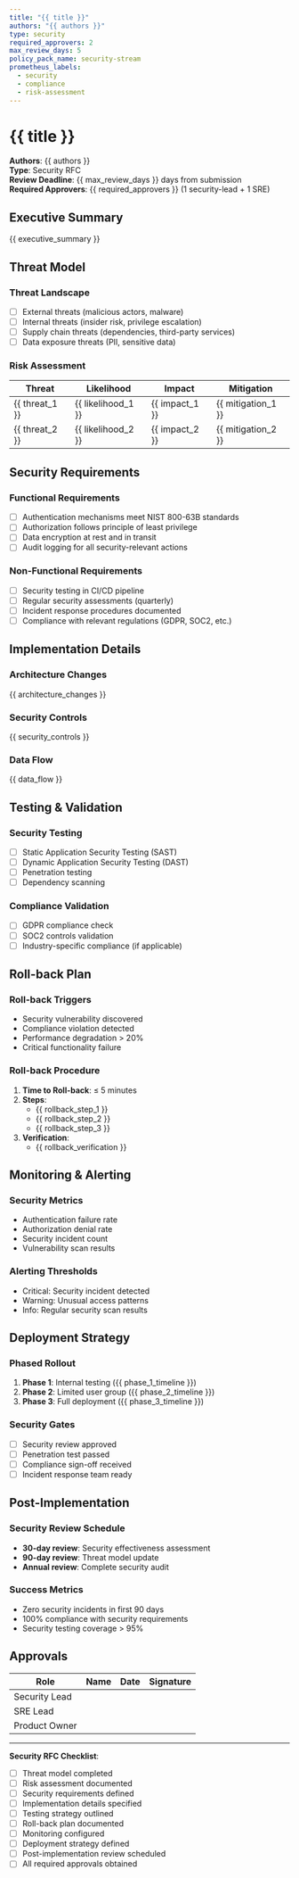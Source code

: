 ```yaml
---
title: "{{ title }}"
authors: "{{ authors }}"
type: security
required_approvers: 2
max_review_days: 5
policy_pack_name: security-stream
prometheus_labels:
  - security
  - compliance
  - risk-assessment
---
```


# {{ title }}

**Authors**: {{ authors }}  
**Type**: Security RFC  
**Review Deadline**: {{ max_review_days }} days from submission  
**Required Approvers**: {{ required_approvers }} (1 security-lead + 1 SRE)

## Executive Summary

{{ executive_summary }}

## Threat Model

### Threat Landscape
- [ ] External threats (malicious actors, malware)
- [ ] Internal threats (insider risk, privilege escalation)
- [ ] Supply chain threats (dependencies, third-party services)
- [ ] Data exposure threats (PII, sensitive data)

### Risk Assessment
| Threat | Likelihood | Impact | Mitigation |
|--------|------------|--------|------------|
| {{ threat_1 }} | {{ likelihood_1 }} | {{ impact_1 }} | {{ mitigation_1 }} |
| {{ threat_2 }} | {{ likelihood_2 }} | {{ impact_2 }} | {{ mitigation_2 }} |

## Security Requirements

### Functional Requirements
- [ ] Authentication mechanisms meet NIST 800-63B standards
- [ ] Authorization follows principle of least privilege
- [ ] Data encryption at rest and in transit
- [ ] Audit logging for all security-relevant actions

### Non-Functional Requirements
- [ ] Security testing in CI/CD pipeline
- [ ] Regular security assessments (quarterly)
- [ ] Incident response procedures documented
- [ ] Compliance with relevant regulations (GDPR, SOC2, etc.)

## Implementation Details

### Architecture Changes
{{ architecture_changes }}

### Security Controls
{{ security_controls }}

### Data Flow
{{ data_flow }}

## Testing & Validation

### Security Testing
- [ ] Static Application Security Testing (SAST)
- [ ] Dynamic Application Security Testing (DAST)
- [ ] Penetration testing
- [ ] Dependency scanning

### Compliance Validation
- [ ] GDPR compliance check
- [ ] SOC2 controls validation
- [ ] Industry-specific compliance (if applicable)

## Roll-back Plan

### Roll-back Triggers
- Security vulnerability discovered
- Compliance violation detected
- Performance degradation > 20%
- Critical functionality failure

### Roll-back Procedure
1. **Time to Roll-back**: ≤ 5 minutes
2. **Steps**:
   - {{ rollback_step_1 }}
   - {{ rollback_step_2 }}
   - {{ rollback_step_3 }}
3. **Verification**:
   - {{ rollback_verification }}

## Monitoring & Alerting

### Security Metrics
- Authentication failure rate
- Authorization denial rate
- Security incident count
- Vulnerability scan results

### Alerting Thresholds
- Critical: Security incident detected
- Warning: Unusual access patterns
- Info: Regular security scan results

## Deployment Strategy

### Phased Rollout
1. **Phase 1**: Internal testing ({{ phase_1_timeline }})
2. **Phase 2**: Limited user group ({{ phase_2_timeline }})
3. **Phase 3**: Full deployment ({{ phase_3_timeline }})

### Security Gates
- [ ] Security review approved
- [ ] Penetration test passed
- [ ] Compliance sign-off received
- [ ] Incident response team ready

## Post-Implementation

### Security Review Schedule
- **30-day review**: Security effectiveness assessment
- **90-day review**: Threat model update
- **Annual review**: Complete security audit

### Success Metrics
- Zero security incidents in first 90 days
- 100% compliance with security requirements
- Security testing coverage > 95%

## Approvals

| Role | Name | Date | Signature |
|------|------|------|-----------|
| Security Lead | | | |
| SRE Lead | | | |
| Product Owner | | | |

---

**Security RFC Checklist**:
- [ ] Threat model completed
- [ ] Risk assessment documented
- [ ] Security requirements defined
- [ ] Implementation details specified
- [ ] Testing strategy outlined
- [ ] Roll-back plan documented
- [ ] Monitoring configured
- [ ] Deployment strategy defined
- [ ] Post-implementation review scheduled
- [ ] All required approvals obtained
